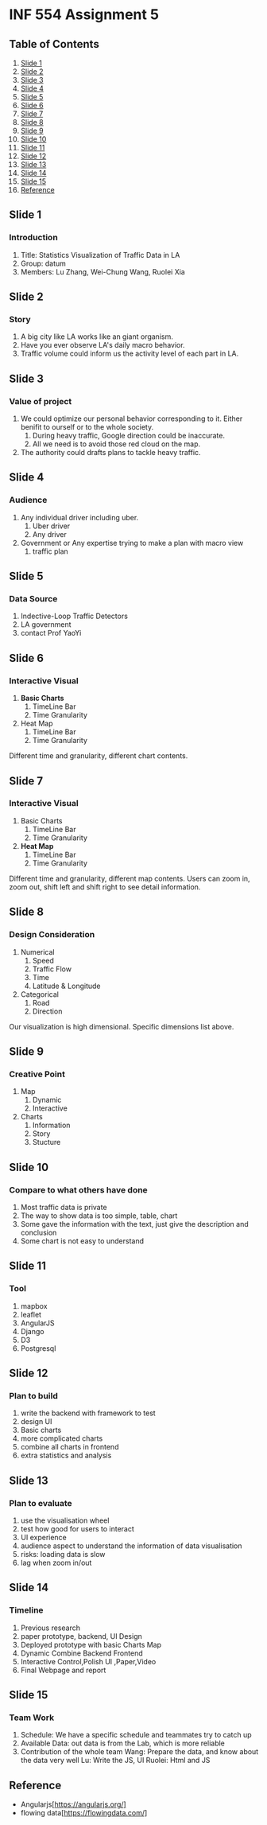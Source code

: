 # INF 554 Assignment 5

## Table of Contents
1. [Slide 1](#slide1)
1. [Slide 2](#slide2)
1. [Slide 3](#slide3)
1. [Slide 4](#slide4)
1. [Slide 5](#slide5)
1. [Slide 6](#slide6)
1. [Slide 7](#slide7)
1. [Slide 8](#slide8)
1. [Slide 9](#slide9)
1. [Slide 10](#slide10)
1. [Slide 11](#slide11)
1. [Slide 12](#slide12)
1. [Slide 13](#slide13)
1. [Slide 14](#slide14)
1. [Slide 15](#slide15)
6. [Reference](#ref)


<a name="slide1"></a>
## Slide 1
### Introduction
1. Title: Statistics Visualization of Traffic Data in LA 
2. Group: datum 
3. Members: Lu Zhang, Wei-Chung Wang, Ruolei Xia

<a name="slide2"></a>
## Slide 2
### Story
1. A big city like LA works like an giant organism.
2. Have you ever observe LA's daily macro behavior.
3. Traffic volume could inform us the activity level of each part in LA.

<a name="slide3"></a>
## Slide 3
### Value of project
1. We could optimize our personal behavior corresponding to it.
Either benifit to ourself or to the whole society.
    1. During heavy traffic, Google direction could be inaccurate.
    2. All we need is to avoid those red cloud on the map.
2. The authority could drafts plans to tackle heavy traffic.

<a name="slide4"></a>
## Slide 4
### Audience
1. Any individual driver including uber.
    1. Uber driver
    2. Any driver
2. Government or Any expertise trying to make a plan with macro view
    1. traffic plan

<a name="slide5"></a>
## Slide 5
### Data Source
1. Indective-Loop Traffic Detectors
2. LA government
3. contact Prof YaoYi

<a name="slide6"></a>
## Slide 6
### Interactive Visual

1. **Basic Charts**
	1. TimeLine Bar
	2. Time Granularity
2. Heat Map
	1. TimeLine Bar
	2. Time Granularity

Different time and granularity, different chart contents.

<a name="slide7"></a>
## Slide 7
### Interactive Visual
1. Basic Charts
	1. TimeLine Bar
	2. Time Granularity
2. **Heat Map**
	1. TimeLine Bar
	2. Time Granularity

Different time and granularity, different map contents. Users can zoom in, zoom out, shift left and shift right to see detail information.

<a name="slide8"></a>
## Slide 8
### Design Consideration
1. Numerical
	1. Speed
	2. Traffic Flow
	3. Time
	4. Latitude & Longitude
2. Categorical
	1. Road
	2. Direction

Our visualization is high dimensional. Specific dimensions list above.

<a name="slide9"></a>
## Slide 9
### Creative Point
1. Map
	1. Dynamic
	2. Interactive 
2. Charts
	1. Information 
	2. Story 
	3. Stucture

<a name="slide10"></a>
## Slide 10
### Compare to what others have done
1. Most traffic data is private 
2. The way to show data is too simple, table, chart 
3. Some gave the information with the text, just give the description and conclusion 
4. Some chart is not easy to understand 
<a name="slide11"></a>
## Slide 11
### Tool
1. mapbox
2. leaflet
3. AngularJS 
4. Django
5. D3
6. Postgresql

<a name="slide12"></a>
## Slide 12
### Plan to build 
1. write the backend with framework to test 
2. design UI 
3. Basic charts 
4. more complicated charts 
5. combine all charts in frontend 
6. extra statistics and analysis 
<a name="slide13"></a>
## Slide 13
### Plan to evaluate 
1. use the visualisation wheel 
2. test how good for users to interact 
3. UI experience 
4. audience aspect to understand the information of data visualisation 
5. risks: loading data is slow 
6. lag when zoom in/out 


<a name="slide14"></a>
## Slide 14
### Timeline 
1. Previous research 
2. paper prototype, backend, UI Design 
3. Deployed prototype with basic Charts Map 
4. Dynamic Combine Backend  Frontend 
5. Interactive Control,Polish UI ,Paper,Video
6. Final Webpage and report 

<a name="slide15"></a>
## Slide 15
### Team Work
1. Schedule: We have a specific schedule and teammates try to catch up 
2. Available Data: out data is from the Lab, which is more reliable 
3. Contribution of the whole team 
 Wang:  Prepare the data, and know about the data very well
 Lu: Write the JS, UI 
 Ruolei:  Html and JS 
<a name="ref"></a>
## Reference
* Angularjs[https://angularjs.org/]
* flowing data[https://flowingdata.com/]





